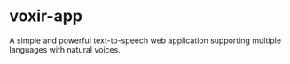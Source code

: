 # voxir-app
A simple and powerful text-to-speech web application supporting multiple languages with natural voices.
